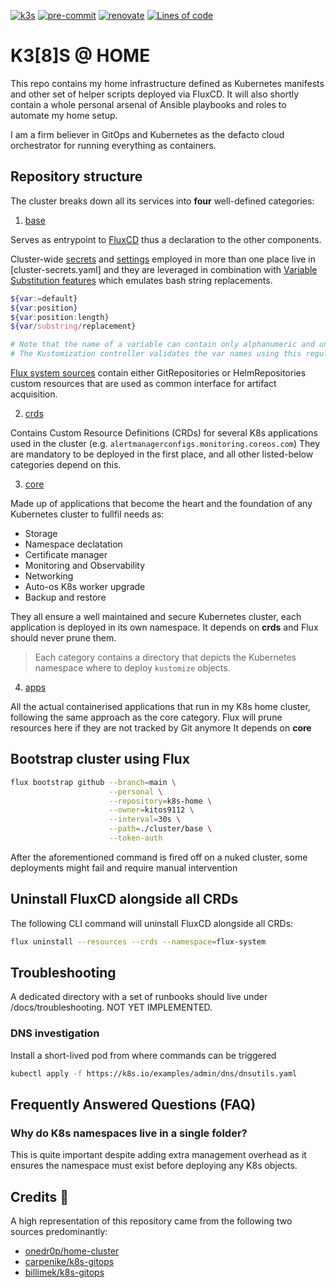 
[![k3s](https://img.shields.io/badge/k3s-v1.22.4-brightgreen?style=for-the-badge&logo=kubernetes&logoColor=white)](https://k3s.io/)
[![pre-commit](https://img.shields.io/badge/pre--commit-enabled-brightgreen?logo=pre-commit&logoColor=white&style=for-the-badge)](https://github.com/pre-commit/pre-commit)
[![renovate](https://img.shields.io/badge/renovate-enabled-brightgreen?style=for-the-badge&logo=renovatebot&logoColor=white)](https://github.com/renovatebot/renovate)
[![Lines of code](https://img.shields.io/tokei/lines/github/kitos9112/k8s-home?style=for-the-badge&color=brightgreen&label=lines&logo=codefactor&logoColor=white)](https://github.com/kitos9112/k8s-home/graphs/contributors)

# K3[8]S @ HOME

This repo contains my home infrastructure defined as Kubernetes manifests and other set of helper scripts deployed via FluxCD. It will also shortly contain a whole personal arsenal of Ansible playbooks and roles to automate my home setup.

I am a firm believer in GitOps and Kubernetes as the defacto cloud orchestrator for running everything as containers.

## Repository structure

The cluster breaks down all its services into **four** well-defined categories:

1. [base](./base)

Serves as entrypoint to [FluxCD](https://fluxcd.io/docs/) thus a declaration to the other components.

Cluster-wide [secrets](./cluster/base/cluster-secrets.yaml) and [settings](./cluster/base/cluster-settings.yaml) employed in more than one place live in [cluster-secrets.yaml] and they are leveraged in combination with [Variable Substitution features](https://fluxcd.io/docs/components/kustomize/kustomization/#variable-substitution) which emulates bash string replacements.

```sh
${var:=default}
${var:position}
${var:position:length}
${var/substring/replacement}

# Note that the name of a variable can contain only alphanumeric and underscore characters.
# The Kustomization controller validates the var names using this regular expression: ^[_[:alpha:]][_[:alpha:][:digit:]]*$.
```

[Flux system sources](./cluster/base/flux-system/sources) contain either GitRepositories or HelmRepositories custom resources that are used as common interface for artifact acquisition.

2. [crds](./crds)

Contains Custom Resource Definitions (CRDs) for several K8s applications used in the cluster (e.g. `alertmanagerconfigs.monitoring.coreos.com`)
They are mandatory to be deployed in the first place, and all other listed-below categories depend on this.

3. [core](./core)

Made up of applications that become the heart and the foundation of any Kubernetes cluster to fullfil needs as:

- Storage
- Namespace declatation
- Certificate manager
- Monitoring and Observability
- Networking
- Auto-os K8s worker upgrade
- Backup and restore

They all ensure a well maintained and secure Kubernetes cluster, each application is deployed in its own namespace.
It depends on **crds** and Flux should never prune them.

> Each category contains a directory that depicts the Kubernetes namespace where to deploy `kustomize` objects.

4. [apps](./apps)

All the actual containerised applications that run in my K8s home cluster, following the same approach as the core category. Flux will prune resources here if they are not tracked by Git anymore
It depends on **core**

## Bootstrap cluster using Flux

```sh
flux bootstrap github --branch=main \
                      --personal \
                      --repository=k8s-home \
                      --owner=kitos9112 \
                      --interval=30s \
                      --path=./cluster/base \
                      --token-auth
```

After the aforementioned command is fired off on a nuked cluster, some deployments might fail and require manual intervention

## Uninstall FluxCD alongside all CRDs

The following CLI command will uninstall FluxCD alongside all CRDs:

```sh
flux uninstall --resources --crds --namespace=flux-system
```

## Troubleshooting

A dedicated directory with a set of runbooks should live under /docs/troubleshooting. NOT YET IMPLEMENTED.

### DNS investigation

Install a short-lived pod from where commands can be triggered

```sh
kubectl apply -f https://k8s.io/examples/admin/dns/dnsutils.yaml
```

## Frequently Answered Questions (FAQ)

### Why do K8s namespaces live in a single folder?

This is quite important despite adding extra management overhead as it ensures the namespace must exist before deploying any K8s objects.

## Credits :handshake:&nbsp;

A high representation of this repository came from the following two sources predominantly:

- [onedr0p/home-cluster](https://github.com/onedr0p/home-cluster)
- [carpenike/k8s-gitops](https://github.com/carpenike/k8s-gitops)
- [billimek/k8s-gitops](https://github.com/billimek/k8s-gitops)
